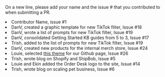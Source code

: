 On a new line, please add your name and the issue # that you contributed to when submitting a PR.
<li>Contributor Name, issue #1
<li>DanV, created a graphic template for new TikTok filter, Issue #18
<li>DanV, wrote a list of prompts for new TikTok filter, Issue #19
<li>DanV, consolidated Getting Started KB guides from 5 to 3, Issue #17
<li>Trish, added to the list of prompts for new TikTok filter, Issue #19  
<li>DanV, created new products for the internal merch store, Issue #24
<li>Louie, selected <a href="https://github.com/mmistakes/so-simple-theme">this theme</a> for our Github page, Issue #26
<li>Trish, wrote blog on Shopify and ShipBob, Issue #5
<li>Louie and Ekin added the Order Desk logo to the site, Issue #14
<li>Trish, wrote blog on scaling pet business, Issue #6
